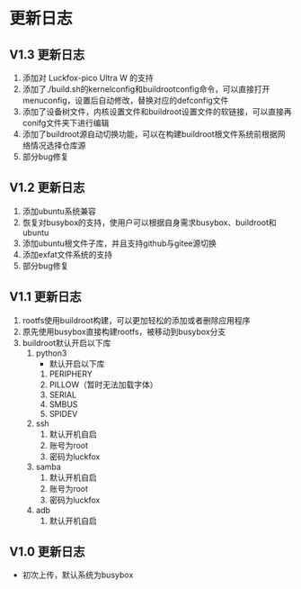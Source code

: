 # 更新日志
## V1.3 更新日志
1. 添加对 Luckfox-pico Ultra W 的支持
2. 添加了./build.sh的kernelconfig和buildrootconfig命令，可以直接打开menuconfig，设置后自动修改，替换对应的defconfig文件
3. 添加了设备树文件，内核设置文件和buildroot设置文件的软链接，可以直接再conifg文件夹下进行编辑
4. 添加了buildroot源自动切换功能，可以在构建buildroot根文件系统前根据网络情况选择仓库源
5. 部分bug修复
## V1.2 更新日志
1. 添加ubuntu系统兼容
2. 恢复对busybox的支持，使用户可以根据自身需求busybox、buildroot和ubuntu
3. 添加ubuntu根文件子库，并且支持github与gitee源切换
4. 添加exfat文件系统的支持
5. 部分bug修复
## V1.1 更新日志
1. rootfs使用buildroot构建，可以更加轻松的添加或者删除应用程序
2. 原先使用busybox直接构建rootfs，被移动到busybox分支
3. buildroot默认开启以下库
   1. python3
      * 默认开启以下库
      1. PERIPHERY
      2. PILLOW（暂时无法加载字体）
      3. SERIAL
      4. SMBUS
      5. SPIDEV
   2. ssh
      1. 默认开机自启
      2. 账号为root
      3. 密码为luckfox
   3. samba
      1. 默认开机自启
      2. 账号为root
      3. 密码为luckfox
   4. adb
      1. 默认开机自启
## V1.0 更新日志
* 初次上传，默认系统为busybox
